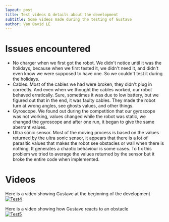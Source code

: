```yaml
---
layout: post
title: Test videos & details about the development
subtitle: Some videos made during the testing of Gustave
author: Van David LE
---
```

# Issues encountered

- No charger when we first got the robot. We didn't notice until it was the holidays, because when we first tested it, we didn't need it, and didn't even know we were supposed to have one. So we couldn't test it during the holidays.
- Cables. Most of the cables we had were broken, they didn't plug in correctly. And even when we thought the cables worked, our robot behaved erratically. Sure, sometimes it was due to low battery, but we figured out that in the end, it was faulty cables. They made the robot turn at wrong angles, see ghosts values, and other things.
- Gyroscope. We found out during the competition that our gyroscope was not working, values changed while the robot was static, we changed the gyroscope and after one run, it began to give the same aberrant values.
- Ultra sonic sensor. Most of the moving process is based on the values returned by the ultra sonic sensor, it appears that there is a lot of parasitic values that makes the robot see obstacles or wall when there is nothing. It generates a chaotic behaviour is some cases. To fix this problem we tried to average the values returned by the sensor but it broke the entire code when implemented. 

# Videos

Here is a video showing Gustave at the beginning of the development \
[![Test4](https://img.youtube.com/vi/9KZcHjxSdpc/0.jpg)](https://external.ink?to=/youtube.com/watch?v=9KZcHjxSdpc)


Here is a video showing how Gustave reacts to an obstacle \
[![Test5](https://img.youtube.com/vi/e4rBTczTZew/0.jpg)](https://www.youtube.com/watch?v=e4rBTczTZew)

